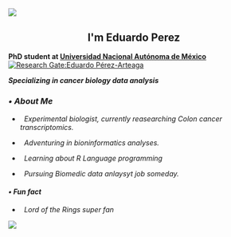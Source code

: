 ##  <img src="https://media3.giphy.com/media/v1.Y2lkPTc5MGI3NjExZTNtbjZ2MDJodnIwcjc1bXQ2Nm51Z3Q4eW5sNmpqbzhpM2poN3BvYyZlcD12MV9pbnRlcm5hbF9naWZfYnlfaWQmY3Q9Zw/Nx0rz3jtxtEre/giphy.gif" align="center"> <h2 align="center"> I'm Eduardo Perez 

**PhD student at <a href="https://pcbiol.posgrado.unam.mx/"> Universidad Nacional Autónoma de México**  
[![Research Gate:Eduardo Pérez-Arteaga ](https://www.researchgate.net/?ev=nav_logo&_tp=eyJjb250ZXh0Ijp7InBhZ2UiOiJwcm9maWxlIiwicHJldmlvdXNQYWdlIjoiaG9tZSIsInBvc2l0aW9uIjoiZ2xvYmFsSGVhZGVyIn19)](https:https://www.researchgate.net/profile/Eduardo-Perez-Arteaga?ev=hdr_xprf)
**<p><em>Specializing in cancer biology data analysis**

<h3> • About Me </h3>



-  &nbsp; Experimental biologist, currently reasearching Colon cancer transcriptomics.

-  &nbsp; Adventuring in bioninformatics analyses.

-  &nbsp; Learning about R Language programming

-  &nbsp; Pursuing Biomedic data anlaysyt job someday.

<h4> • Fun fact </h4>

- &nbsp; Lord of the Rings super fan
<img src="https://media1.giphy.com/media/v1.Y2lkPTc5MGI3NjExbTUwYXVnZjgxZWR2NTdyazZsemc5czNhdGszOXkwd2o0NmFpYWg3diZlcD12MV9pbnRlcm5hbF9naWZfYnlfaWQmY3Q9Zw/TcdpZwYDPlWXC/giphy.gif" align="center">
